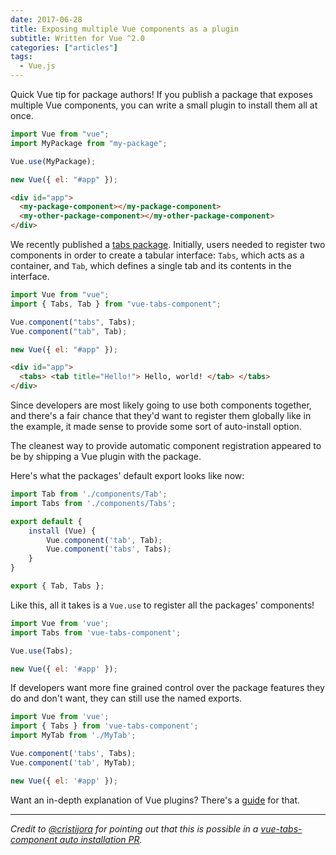 ```yaml
---
date: 2017-06-28
title: Exposing multiple Vue components as a plugin
subtitle: Written for Vue ^2.0
categories: ["articles"]
tags:
  - Vue.js
---
```


Quick Vue tip for package authors! If you publish a package that exposes multiple Vue components, you can write a small plugin to install them all at once.

<!--more-->

```js
import Vue from "vue";
import MyPackage from "my-package";

Vue.use(MyPackage);

new Vue({ el: "#app" });
```

```html
<div id="app">
  <my-package-component></my-package-component>
  <my-other-package-component></my-other-package-component>
</div>
```

We recently published a [tabs package](https://github.com/spatie/vue-tabs-component). Initially, users needed to register two components in order to create a tabular interface: `Tabs`, which acts as a container, and `Tab`, which defines a single tab and its contents in the interface.

```js
import Vue from "vue";
import { Tabs, Tab } from "vue-tabs-component";

Vue.component("tabs", Tabs);
Vue.component("tab", Tab);

new Vue({ el: "#app" });
```

```html
<div id="app">
  <tabs> <tab title="Hello!"> Hello, world! </tab> </tabs>
</div>
```

Since developers are most likely going to use both components together, and there's a fair chance that they'd want to register them globally like in the example, it made sense to provide some sort of auto-install option.

The cleanest way to provide automatic component registration appeared to be by shipping a Vue plugin with the package.

Here's what the packages' default export looks like now:

```js
import Tab from './components/Tab';
import Tabs from './components/Tabs';

export default {
    install (Vue) {
        Vue.component('tab', Tab);
        Vue.component('tabs', Tabs);
    }
}

export { Tab, Tabs };
```

Like this, all it takes is a `Vue.use` to register all the packages' components!

```js
import Vue from 'vue';
import Tabs from 'vue-tabs-component';

Vue.use(Tabs);

new Vue({ el: '#app' });
```

If developers want more fine grained control over the package features they do and don't want, they can still use the named exports.

```js
import Vue from 'vue';
import { Tabs } from 'vue-tabs-component';
import MyTab from './MyTab';

Vue.component('tabs', Tabs);
Vue.component('tab', MyTab);

new Vue({ el: '#app' });
```

<aside>
Want an in-depth explanation of Vue plugins? There's a <a href="https://vuejs.org/v2/guide/plugins.html">guide</a> for that.
</aside>

---

_Credit to [@cristijora](https://github.com/cristijora) for pointing out that this is possible in a [vue-tabs-component auto installation PR](https://github.com/spatie/vue-tabs-component/pull/7#issuecomment-302302696)._
